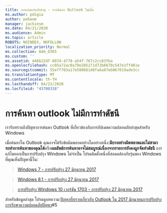```yaml
---
title: การเล่นแร่แปรธาตุ - การค้นหา Outlook ไม่เบื่อ
ms.author: pdigia
author: pebaum
manager: jackiesm
ms.date: 04/21/2020
ms.audience: Admin
ms.topic: article
ROBOTS: NOINDEX, NOFOLLOW
localization_priority: Normal
ms.collection: Adm_O365
ms.custom: ''
ms.assetid: 446b22df-807d-4778-a54f-767c2cc83fba
ms.openlocfilehash: cc05a72ac0a79e285271d72b6670c547e1ff481e
ms.sourcegitcommit: 55eff703a17e500681d8fa6a87eb067019ade3cc
ms.translationtype: MT
ms.contentlocale: th-TH
ms.lasthandoff: 04/22/2020
ms.locfileid: "43708338"
---
```

# <a name="outlook-search-not-indexing"></a>การค้นหา outlook ไม่มีการทําดัชนี

เรารับทราบถึงปัญหาการค้นหา Outlook ที่เกี่ยวข้องกับการอัปเดตความปลอดภัยล่าสุดสําหรับ Windows
  
เมื่อค้นหาใน Outlook คุณอาจได้รับข้อผิดพลาดอย่างใดอย่างหนึ่ง:**มีบางอย่างผิดพลาดและไม่สามารถทําการค้นหาของคุณได้**หรือ**ผลลัพธ์การค้นหาอาจไม่สมบูรณ์เนื่องจากรายการยังคงถูกจัดทําดัชนี** การแก้ไขออกเป็นการปรับปรุง Windows ไม่จําเป็น โปรดติดตั้งหนึ่งที่สอดคล้องกับรุ่นของ Windows ที่คุณเห็นปัญหานี้ใน: 
  
> [Windows 7 - การปรับปรุง 27 มิถุนายน 2017](https://support.microsoft.com/kb/4022168.aspx)
    
> [Windows 8.1 - การปรับปรุง 27 มิถุนายน 2017](https://support.microsoft.com/kb/4022720.aspx)
    
> [การปรับปรุง Windows 10 เวอร์ชัน 1703 - การปรับปรุง 27 มิถุนายน 2017](https://support.microsoft.com/kb/4022716.aspx)
    
สําหรับข้อมูลล่าสุด โปรดดูบทความ:[ปัญหาที่ทราบเกี่ยวกับ Outlook ใน 2017 มิถุนายนการปรับปรุงการรักษาความปลอดภัยปัญหา](https://support.office.com/article/Outlook-known-issues-in-the-June-2017-security-updates-3F6DBFFD-8505-492D-B19F-B3B89369ED9B.aspx)#5 
  

